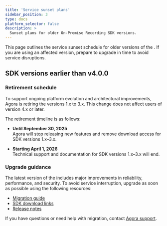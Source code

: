 ```yaml
---
title: 'Service sunset plans'
sidebar_position: 3
type: docs
platform_selector: false
description: >
  Sunset plans for older On-Premise Recording SDK versions.
---
```


This page outlines the service sunset schedule for older versions of the <Vpd k="SDK" />. If you are using an affected version, prepare to upgrade in time to avoid service disruptions.

## SDK versions earlier than v4.0.0

### Retirement schedule

To support ongoing platform evolution and architectural improvements, Agora is retiring the <Vpd k="SDK" /> versions 1.x to 3.x. This change does not affect users of version 4.x or later.

The retirement timeline is as follows:

- **Until September 30, 2025**  
  Agora will stop releasing new features and remove download access for SDK versions 1.x–3.x.

- **Starting April 1, 2026**  
  Technical support and documentation for SDK versions 1.x–3.x will end.

### Upgrade guidance

The latest version of the <Vpd k="SDK" /> includes major improvements in reliability, performance, and security. To avoid service interruption, upgrade as soon as possible using the following resources:

- [Migration guide](migration-guide)
- [SDK download links](/sdks?platform=linux)
- [Release notes](../overview/release-notes)

If you have questions or need help with migration, contact [Agora support](mailto:support@agora.io).
